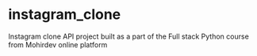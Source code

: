 # instagram_clone
Instagram clone API project built as a part of the Full stack Python course from Mohirdev online platform
